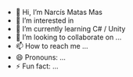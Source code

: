 - 👋 Hi, I’m Narcís Matas Mas
- 👀 I’m interested in 
- 🌱 I’m currently learning C# / Unity
- 💞️ I’m looking to collaborate on ...
- 📫 How to reach me ...
- 😄 Pronouns: ...
- ⚡ Fun fact: ...

<!---
narcismatasmas/narcismatasmas is a ✨ special ✨ repository because its `README.md` (this file) appears on your GitHub profile.
You can click the Preview link to take a look at your changes.
--->
